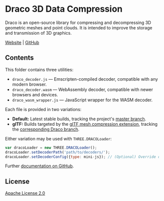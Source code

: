 # Draco 3D Data Compression

Draco is an open-source library for compressing and decompressing 3D geometric meshes and point clouds. It is intended to improve the storage and transmission of 3D graphics.

[Website](https://google.github.io/draco/) | [GitHub](https://github.com/google/draco)

## Contents

This folder contains three utilities:

* `draco_decoder.js` — Emscripten-compiled decoder, compatible with any modern browser.
* `draco_decoder.wasm` — WebAssembly decoder, compatible with newer browsers and devices.
* `draco_wasm_wrapper.js` — JavaScript wrapper for the WASM decoder.

Each file is provided in two variations:

* **Default:** Latest stable builds, tracking the project's [master branch](https://github.com/google/draco).
* **glTF:** Builds targeted by the [glTF mesh compression extension](https://github.com/KhronosGroup/glTF/tree/master/extensions/2.0/Khronos/KHR_draco_mesh_compression), tracking the [corresponding Draco branch](https://github.com/google/draco/tree/gltf_2.0_draco_extension).

Either variation may be used with `THREE.DRACOLoader`:

```js
var dracoLoader = new THREE.DRACOLoader();
dracoLoader.setDecoderPath('path/to/decoders/');
dracoLoader.setDecoderConfig({type: mini-js}); // (Optional) Override detection of WASM support.
```

Further [documentation on GitHub](https://github.com/google/draco/tree/master/javascript/example#static-loading-javascript-decoder).

## License

[Apache License 2.0](https://github.com/google/draco/blob/master/LICENSE)
